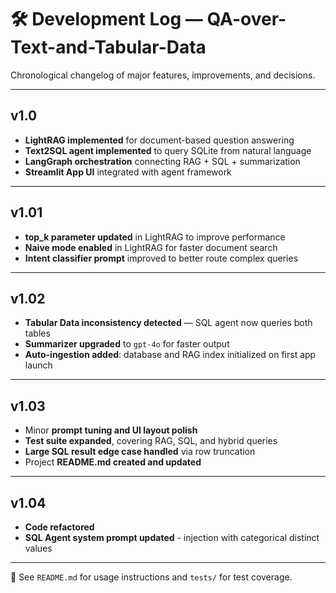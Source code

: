 # 🛠️ Development Log — QA-over-Text-and-Tabular-Data

Chronological changelog of major features, improvements, and decisions.

---

## v1.0

- **LightRAG implemented** for document-based question answering
- **Text2SQL agent implemented** to query SQLite from natural language
- **LangGraph orchestration** connecting RAG + SQL + summarization
- **Streamlit App UI** integrated with agent framework

---

## v1.01

- **top_k parameter updated** in LightRAG to improve performance
- **Naive mode enabled** in LightRAG for faster document search
- **Intent classifier prompt** improved to better route complex queries

---

## v1.02

- **Tabular Data inconsistency detected** — SQL agent now queries both tables
- **Summarizer upgraded** to `gpt-4o` for faster output 
- **Auto-ingestion added**: database and RAG index initialized on first app launch

---

## v1.03

- Minor **prompt tuning and UI layout polish**
- **Test suite expanded**, covering RAG, SQL, and hybrid queries
- **Large SQL result edge case handled** via row truncation
- Project **README.md created and updated**

---

## v1.04

- **Code refactored**
- **SQL Agent system prompt updated** - injection with categorical distinct values

---

📘 See `README.md` for usage instructions and `tests/` for test coverage.
